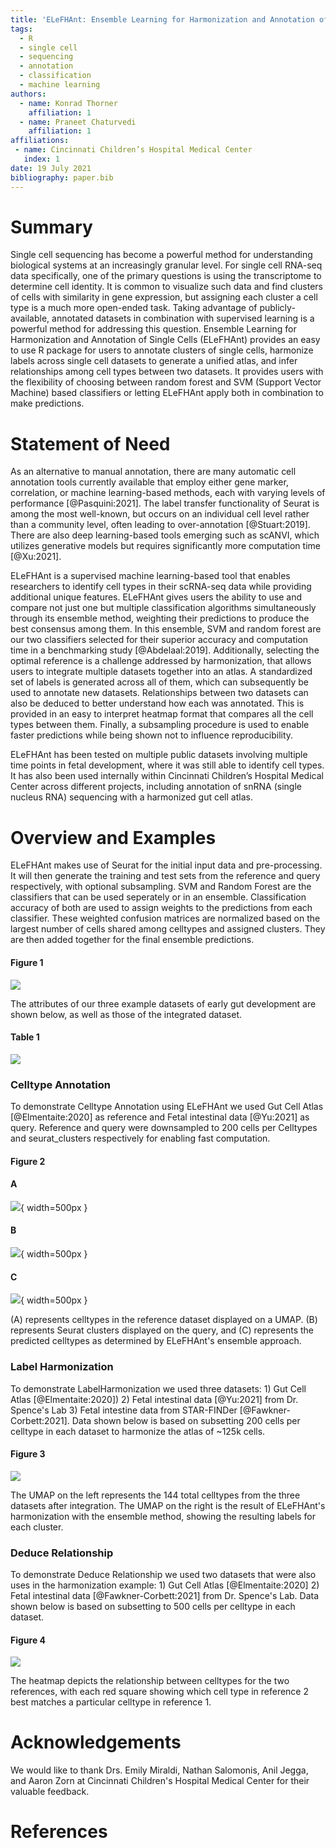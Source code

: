 ```yaml
---
title: 'ELeFHAnt: Ensemble Learning for Harmonization and Annotation of Single Cell Data'
tags:
  - R
  - single cell
  - sequencing
  - annotation
  - classification
  - machine learning
authors:
  - name: Konrad Thorner
    affiliation: 1
  - name: Praneet Chaturvedi
    affiliation: 1 
affiliations:
 - name: Cincinnati Children’s Hospital Medical Center
   index: 1
date: 19 July 2021
bibliography: paper.bib
---
```


# Summary 

Single cell sequencing has become a powerful method for understanding biological systems at an increasingly granular level. For single cell RNA-seq data specifically, one of the primary questions is using the transcriptome to determine cell identity. It is common to visualize such data and find clusters of cells with similarity in gene expression, but assigning each cluster a cell type is a much more open-ended task. Taking advantage of publicly-available, annotated datasets in combination with supervised learning is a powerful method for addressing this question. Ensemble Learning for Harmonization and Annotation of Single Cells (ELeFHAnt) provides an easy to use R package for users to annotate clusters of single cells, harmonize labels across single cell datasets to generate a unified atlas, and infer relationships among cell types between two datasets. It provides users with the flexibility of choosing between random forest and SVM (Support Vector Machine) based classifiers or letting ELeFHAnt apply both in combination to make predictions. 

# Statement of Need

As an alternative to manual annotation, there are many automatic cell annotation tools currently available that employ either gene marker, correlation, or machine learning-based methods, each with varying levels of performance [@Pasquini:2021]. The label transfer functionality of Seurat is among the most well-known, but occurs on an individual cell level rather than a community level, often leading to over-annotation [@Stuart:2019]. There are also deep learning-based tools emerging such as scANVI, which utilizes generative models but requires significantly more computation time [@Xu:2021]. 

ELeFHAnt is a supervised machine learning-based tool that enables researchers to identify cell types in their scRNA-seq data while providing additional unique features. ELeFHAnt gives users the ability to use and compare not just one but multiple classification algorithms simultaneously through its ensemble method, weighting their predictions to produce the best consensus among them. In this ensemble, SVM and random forest are our two classifiers selected for their superior accuracy and computation time in a benchmarking study [@Abdelaal:2019]. Additionally, selecting the optimal reference is a challenge addressed by harmonization, that allows users to integrate multiple datasets together into an atlas. A standardized set of labels is generated across all of them, which can subsequently be used to annotate new datasets. Relationships between two datasets can also be deduced to better understand how each was annotated. This is provided in an easy to interpret heatmap format that compares all the cell types between them. Finally, a subsampling procedure is used to enable faster predictions while being shown not to influence reproducibility.

ELeFHAnt has been tested on multiple public datasets involving multiple time points in fetal development, where it was still able to identify cell types. It has also been used internally within Cincinnati Children’s Hospital Medical Center across different projects, including annotation of snRNA (single nucleus RNA) sequencing with a harmonized gut cell atlas. 

# Overview and Examples

ELeFHAnt makes use of Seurat for the initial input data and pre-processing. It will then generate the training and test sets from the reference and query respectively, with optional subsampling. SVM and Random Forest are the classifiers that can be used seperately or in an ensemble. Classification accuracy of both are used to assign weights to the predictions from each classifier. These weighted confusion matrices are normalized based on the largest number of cells shared among celltypes and assigned clusters. They are then added together for the final ensemble predictions.

#### Figure 1

![](https://raw.githubusercontent.com/praneet1988/ELeFHAnt/main/ELeFHAnt.png)

The attributes of our three example datasets of early gut development are shown below, as well as those of the integrated dataset.

#### Table 1

![](https://raw.githubusercontent.com/praneet1988/ELeFHAnt/main/Examples/gut_datasets.png)

### Celltype Annotation

To demonstrate Celltype Annotation using ELeFHAnt we used Gut Cell Atlas [@Elmentaite:2020] as reference and Fetal intestinal data [@Yu:2021] as query. Reference and query were downsampled to 200 cells per Celltypes and seurat_clusters respectively for enabling fast computation.

#### Figure 2

#### A

![](https://raw.githubusercontent.com/praneet1988/ELeFHAnt/main/Examples/GutCell_Reference.png){ width=500px }

#### B

![](https://raw.githubusercontent.com/praneet1988/ELeFHAnt/main/Examples/FetalIntestine_SpenceLab_Query.png){ width=500px }

#### C

![](https://raw.githubusercontent.com/praneet1988/ELeFHAnt/main/Examples/CelltypeAnnotation_Example2.png){ width=500px }

(A) represents celltypes in the reference dataset displayed on a UMAP. (B) represents Seurat clusters displayed on the query, and (C) represents the predicted celltypes as determined by ELeFHAnt's ensemble approach.

### Label Harmonization

To demonstrate LabelHarmonization we used three datasets: 1) Gut Cell Atlas [@Elmentaite:2020]) 2) Fetal intestinal data [@Yu:2021] from Dr. Spence's Lab 3) Fetal intestine data from STAR-FINDer [@Fawkner-Corbett:2021].  Data shown below is based on subsetting 200 cells per celltype in each dataset to harmonize the atlas of ~125k cells.

#### Figure 3

![](https://raw.githubusercontent.com/praneet1988/ELeFHAnt/main/Examples/HarmonizationExample_ELeFHAnt.png)

The UMAP on the left represents the 144 total celltypes from the three datasets after integration. The UMAP on the right is the result of ELeFHAnt's harmonization with the ensemble method, showing the resulting labels for each cluster. 

### Deduce Relationship

To demonstrate Deduce Relationship we used two datasets that were also uses in the harmonization example: 1) Gut Cell Atlas [@Elmentaite:2020] 2) Fetal intestinal data [@Fawkner-Corbett:2021] from Dr. Spence's Lab. Data shown below is based on subsetting to 500 cells per celltype in each dataset.

#### Figure 4

![](https://raw.githubusercontent.com/praneet1988/ELeFHAnt/main/Examples/DeduceRelationship_Example.png)

The heatmap depicts the relationship between celltypes for the two references, with each red square showing which cell type in reference 2 best matches a particular celltype in reference 1. 

# Acknowledgements

We would like to thank Drs. Emily Miraldi, Nathan Salomonis, Anil Jegga, and Aaron Zorn at Cincinnati Children's Hospital Medical Center for their valuable feedback. 

# References
